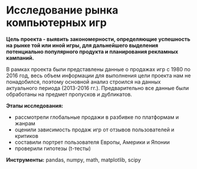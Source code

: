 # Исследование рынка компьютерных игр
**Цель проекта - выявить закономерности, определяющие успешность на рынке той или иной игры, для дальнейшего выделения потенциально популярного продукта и планирования рекламных кампаний.**

В рамках проекта были представлены данные о продажах игр с 1980 по 2016 год, весь объем информации для выполнения цели проекта нам не понадобился, поэтому основной анализ строился на данных актуального периода (2013-2016 гг.). Предварительно все данные были обработаны на предмет пропусков и дубликатов.

**Этапы исследования:**
- рассмотрели глобальные продажи в разбивке по платформам и жанрам
- оценили зависимость продаж игр от отзывов пользователей и критиков
- составили портрет пользователя Европы, Америки и Японии
- проверили гипотезы (t-тесты)

**Инструменты:**  pandas, numpy, math, matplotlib, scipy
